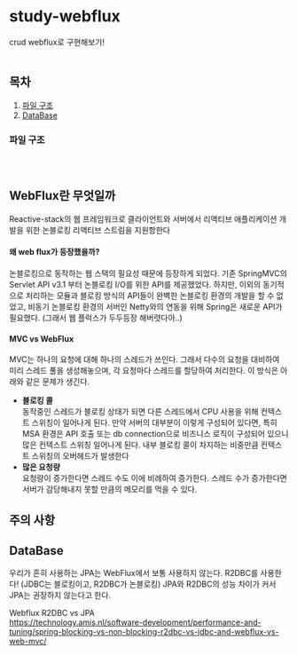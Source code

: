 # study-webflux
crud webflux로 구현해보기!
<br/></br>

## 목차

1. [파일 구조](#파일-구조)
2. [DataBase](#DataBase)

### 파일 구조

```

		
```

## WebFlux란 무엇일까
Reactive-stack의 웹 프레임워크로 클라이언트와 서버에서 리액티브 애플리케이션 개발을 위한 논블로킹 리액티브 스트림을 지원항한다              

#### 왜 web flux가 등장했을까?
 논블로킹으로 동작하는 웹 스택의 필요성 때문에 등장하게 되었다. 기존 SpringMVC의 Servlet API v3.1 부터 논블로킹 I/O를 위한 API를 제공했었다. 하지만, 이외의 동기적으로 처리하는 모듈과 블로킹 방식의 API들이 완벽한 논블로킹 환경의 개발을 할 수 없었고, 비동기 논블로킹 환경의 서버인 Netty와의 연동을 위해 Spring은 새로운 API가 필요했다. (그래서 웹 플럭스가 두두등장 해버렷다아..)    

#### MVC vs WebFlux      
MVC는 하나의 요청에 대해 하나의 스레드가 쓰인다. 그래서 다수의 요청을 대비하여 미리 스레드 풀을 생성해놓으며, 각 요청마다 스레드를 할당하여 처리한다. 
이 방식은 아래와 같은 문제가 생긴다.
- **블로킹 콜**          
	동작중인 스레드가 블로킹 상태가 되면 다른 스레드에서 CPU 사용을 위해 컨텍스트 스위칭이 일어나게 된다. 만약 서버의 대부분이 이렇게 구성되어 있다면, 특히 MSA 환경은 API 호출 또는 db connection으로 비즈니스 로직이 구성되어 있으니 많은 컨텍스트 스위칭 일어나게 된다. 내부 블로킹 콜이 차지하는 비중만큼 컨텍스트 스위칭의 오버헤드가 발생한다
- **많은 요청량**         
	요청량이 증가한다면 스레드 수도 이에 비례하여 증가한다. 스레드 수가 증가한다면 서버가 감당해내지 못할 만큼의 메모리를 먹을 수 있다. 


## 주의 사항


## DataBase
우리가 흔히 사용하는 JPA는 WebFlux에서 보통 사용하지 않는다. R2DBC를 사용한다! (JDBC는 블로킹이고, R2DBC가 논블로킹) JPA와 R2DBC의 성능 차이가 커서 JPA는 권장하지 않는다고 한다.<br/>

Webflux R2DBC vs JPA <br/>  https://technology.amis.nl/software-development/performance-and-tuning/spring-blocking-vs-non-blocking-r2dbc-vs-jdbc-and-webflux-vs-web-mvc/



